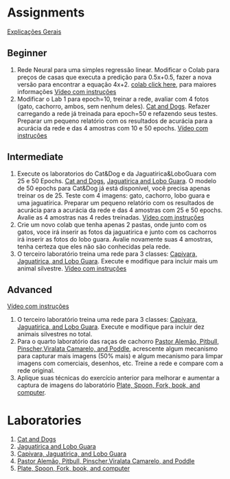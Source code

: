 # Assignments 

[Explicações Gerais](https://www.youtube.com/watch?v=Ug38GG3g28Q&list=PL-khHIKnEw7MFqHmeA5HFFQkPeRYTyi3_&index=1)

## Beginner
1. Rede Neural para uma simples regressão linear. Modificar o Colab para preços de casas que executa a predição para 0.5x+0.5, fazer a nova versão para encontrar a equação 4x+2. [colab click here](https://colab.research.google.com/drive/1v0M7WpayMW5ZWAGJCPk5ax3vWyFNr092?usp=sharing), para maiores informações [Vídeo com instruções](https://www.youtube.com/watch?v=HFCVhj62SGU&list=PL-khHIKnEw7MFqHmeA5HFFQkPeRYTyi3_&index=2)  
2. Modificar o Lab 1 para epoch=10, treinar a rede, avaliar com 4 fotos (gato, cachorro, ambos, sem nenhum deles). [Cat and Dogs](https://colab.research.google.com/drive/1MrVHG5B0xJB83G4hz8fSfgBCn7PwHAoh?usp=sharing). Refazer carregando a rede já treinada para epoch=50 e refazendo seus testes. Preparar um pequeno relatório com os resultados de acurácia para a acurácia da rede e das 4 amostras com 10 e 50 epochs. [Vídeo com instruções](https://www.youtube.com/watch?v=ruDxdlaYO-s&list=PL-khHIKnEw7MFqHmeA5HFFQkPeRYTyi3_&index=3)

## Intermediate

1. Execute os laboratorios do Cat&Dog e da Jaguatirica&LoboGuara com 25 e 50 Epochs. [Cat and Dogs](https://colab.research.google.com/drive/1MrVHG5B0xJB83G4hz8fSfgBCn7PwHAoh?usp=sharing), [Jaguatirica and Lobo Guara](https://colab.research.google.com/drive/14m_S5vs7KoPAH-T5nw9ystgr_sOLPPhT?usp=sharing). O modelo de 50 epochs para Cat&Dog já está disponível, você precisa apenas treinar os de 25. Teste com 4 imagens: gato, cachorro, lobo guara e uma jaguatirica. Preparar um pequeno relatório com os resultados de acurácia para a acurácia da rede e das 4 amostras com 25 e 50 epochs. Avalie as 4 amostras nas 4 redes treinadas. [Vídeo com instruções](https://www.youtube.com/watch?v=s4wwAUaF3e4&list=PL-khHIKnEw7MFqHmeA5HFFQkPeRYTyi3_&index=4)
2. Crie um novo colab que tenha apenas 2 pastas, onde junto com os gatos, voce irá inserir as fotos da jaguatirica e junto com os cachorros irá inserir as fotos do lobo guara. Avalie novamente suas 4 amostras, tenha certeza que eles não são conhecidas pela rede.
3. O terceiro laboratório treina uma rede para 3 classes: [Capivara, Jaguatirica, and Lobo Guara](https://colab.research.google.com/drive/10YxAlhVCaetFuzIpWCnfGZhw6ox9FG5J?usp=sharing). Execute e modifique para incluir mais um animal silvestre.  [Vídeo com instruções](https://www.youtube.com/watch?v=WUNulFKSFsk&list=PL-khHIKnEw7MFqHmeA5HFFQkPeRYTyi3_&index=5)  


## Advanced
 
 [Vídeo com instruções](https://www.youtube.com/watch?v=ryFWzG2hjcA&list=PL-khHIKnEw7MFqHmeA5HFFQkPeRYTyi3_&index=6)  
 
1. O terceiro laboratório treina uma rede para 3 classes: [Capivara, Jaguatirica, and Lobo Guara](https://colab.research.google.com/drive/10YxAlhVCaetFuzIpWCnfGZhw6ox9FG5J?usp=sharing). Execute e modifique para incluir dez animais silvestres no total.
2. Para o quarto laboratório das raças de cachorro [Pastor Alemão, Pitbull, Pinscher,Viralata Camarelo, and Poddle](https://colab.research.google.com/drive/1QtsSnPwNSAHLADvCW_khghkDt8UikaeJ?usp=sharing), acrescente algum mecanismo para capturar mais imagens (50% mais) e algum mecanismo para limpar imagens com comerciais, desenhos, etc. Treine a rede e compare com a rede original.
3. Aplique suas técnicas do exercício anterior para melhorar e aumentar a captura de imagens do laboratório [Plate, Spoon, Fork, book, and computer](https://colab.research.google.com/drive/1Nj_Gqw717gUDXBxwgvXsPE2li49yQ3nN?usp=sharing).


# Laboratories

1. [Cat and Dogs](https://colab.research.google.com/drive/1MrVHG5B0xJB83G4hz8fSfgBCn7PwHAoh?usp=sharing)
2. [Jaguatirica and Lobo Guara](https://colab.research.google.com/drive/14m_S5vs7KoPAH-T5nw9ystgr_sOLPPhT?usp=sharing)
3. [Capivara, Jaguatirica, and Lobo Guara](https://colab.research.google.com/drive/10YxAlhVCaetFuzIpWCnfGZhw6ox9FG5J?usp=sharing)
4. [Pastor Alemão, Pitbull, Pinscher,Viralata Camarelo, and Poddle](https://colab.research.google.com/drive/1QtsSnPwNSAHLADvCW_khghkDt8UikaeJ?usp=sharing)
5. [Plate, Spoon, Fork, book, and computer](https://colab.research.google.com/drive/1Nj_Gqw717gUDXBxwgvXsPE2li49yQ3nN?usp=sharing)
